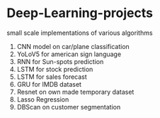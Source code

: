 # Deep-Learning-projects
small scale implementations of various algorithms
  1. CNN model on car/plane classification
  2. YoLoV5 for american sign language 
  3. RNN for Sun-spots prediction
  4. LSTM for stock prediction
  5. LSTM for sales forecast
  6. GRU for IMDB dataset
  7. Resnet on own made temporary dataset
  8. Lasso Regression
  9. DBScan on customer segmentation
